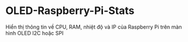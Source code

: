 # OLED-Raspberry-Pi-Stats
Hiển thị thông tin về CPU, RAM, nhiệt độ và IP của Raspberry Pi trên màn hình OLED I2C hoặc SPI
